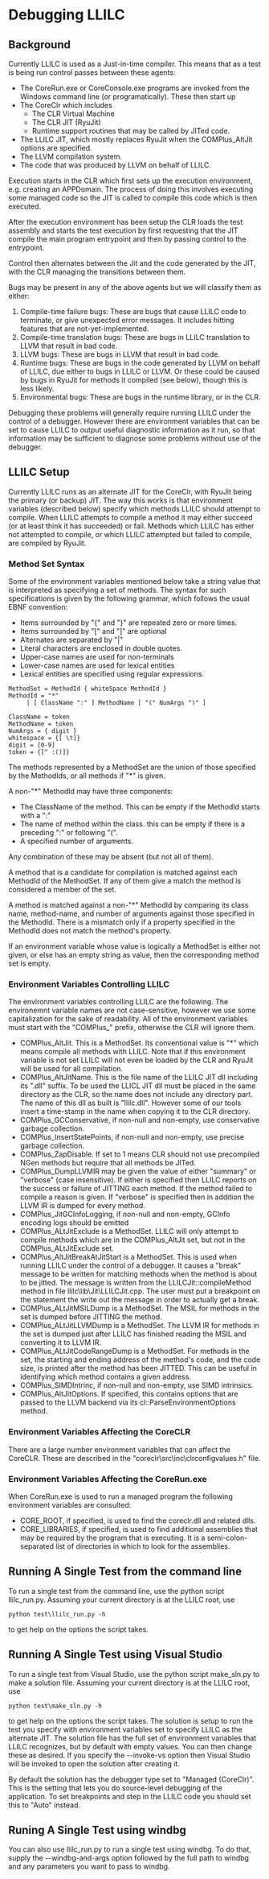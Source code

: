 # Debugging LLILC

## Background
Currently LLILC is used as a Just-in-time compiler. This means
that as a test is being run control passes between these agents:

* The CoreRun.exe or CoreConsole.exe programs are invoked from 
  the Windows command line (or programatically). These then
  start up 
* The CoreClr which includes
  * The CLR Virtual Machine
  * The CLR JIT (RyuJit)
  * Runtime support routines that may be called by JITed code.
* The LLILC JIT, which mostly replaces RyuJit when the 
  COMPlus_AltJit options are specified.
* The LLVM compilation system.
* The code that was produced by LLVM on behalf of LLILC.

Execution starts in the CLR which first sets up the execution
environment, e.g. creating an APPDomain. The process of doing
this involves executing some managed code so the JIT is
called to compile this code which is then executed. 

After the execution environment has been setup the CLR
loads the test assembly and starts the test execution by
first requesting that the JIT compile the main program entrypoint
and then by passing control to the entrypoint.

Control then alternates between the Jit and the code generated
by the JIT, with the CLR managing the transitions between them.

Bugs may be present in any of the above agents but we will 
classify them as either:

1. Compile-time failure bugs: These are bugs that cause LLILC code
   to terminate, or give unexpected error messages.
   It includes hitting features that are not-yet-implemented.
2. Compile-time translation bugs: These are bugs in LLILC
   translation to LLVM that result in bad code.
3. LLVM bugs: These are bugs in LLVM that result in bad code.
4. Runtime bugs: These are bugs in the code generated
   by LLVM on behalf of LLILC, due either to bugs in LLILC
   or LLVM. Or these could be caused by bugs in RyuJit
   for methods it compiled (see below), though this
   is less likely.
5. Environmental bugs: These are bugs in the runtime library,
   or in the CLR. 
   
Debugging these problems will generally require running
LLILC under the control of a debugger. However there are
environment variables that can be set to cause LLILC
to output useful diagnostic information as it run, so
that information may be sufficient to diagnose some
problems without use of the debugger.

## LLILC Setup

Currently LLILC runs as an alternate JIT for the CoreClr, 
with RyuJit being the primary (or backup) JIT. The 
way this works is that environment variables
(described below) specify which methods LLILC should 
attempt to compile. When LLILC attempts to compile a 
method it may either succeed (or at least think it has
succeeded) or fail. Methods which LLILC has either
not attempted to compile, or which LLILC attempted
but failed to compile, are compiled by RyuJit.

### Method Set Syntax
Some of the environment variables mentioned below
take a string value that is interpreted as specifying
a set of methods. The syntax for such specifications
is given by the following grammar, which follows
the usual EBNF convention:

* Items surrounded by "{" and "}" are repeated
  zero or more times.
* Items surrounded by "[" and "]" are optional
* Alternates are separated by "|"
* Literal characters are enclosed in double quotes.
* Upper-case names are used for non-terminals
* Lower-case names are used for lexical entities
* Lexical entities are specified using regular expressions.

```
MethodSet = MethodId { whiteSpace MethodId }
MethodId = "*"
     | [ ClassName ":" ] MethodName [ "(" NumArgs ")" ]

ClassName = token
MethodName = token
NumArgs = { digit }
whitespace = {[ \t]}
digit = [0-9]
token = {[^ :()]}
```

The methods represented by a MethodSet are the union
of those specified by the MethodIds, or
all methods if "*" is given.

A non-"*" MethodId may have three components:

* The ClassName of the method. This can be empty if
  the MethodId starts with a ":"
* The name of method within the class. this can be
  empty if there is a preceding ":" or following
  "(". 
* A specified number of arguments.

Any combination of these may be absent (but not all of them). 

A method that is a candidate for compilation is matched
against each MethodId of the MethodSet. If any of them
give a match the method is considered a member of the set.

A method is matched against a non-"*" MethodId by comparing
its class name, method-name, and number of arguments
against those specified in the MethodId. There is a
mismatch only if a property specified in the MethodId
does not match the method's property. 

If an environment variable whose value is logically 
a MethodSet is either not given, or else has an empty 
string as value, then the corresponding method set
is empty.

### Environment Variables Controlling LLILC
The environment variables controlling LLILC are the following.
The environemnt variable names are not case-sensitive,
however we use some capitalization for the sake of readability.
All of the environment variables must start with the 
"COMPlus_" prefix, otherwise the CLR will ignore them.

* COMPlus_AltJit. This is a MethodSet. Its conventional value is
  "*" which means compile all methods with LLILC. Note that if
  this environment variable is not set LLILC will not even be 
  loaded by the CLR and RyuJit will be used for all compilation.
* COMPlus_AltJitName. This is the file name of the LLILC JIT
  dll including its ".dll" suffix. To be used the LLICL JIT
  dll must be placed in the same directory as the CLR,
  so the name does not include any directory part. 
  The name of this dll as built is "llilc.dll". However
  some of our tools insert a time-stamp in the name when
  copying it to the CLR directory. 
* COMPlus_GCConservative, if non-null and non-empty,
  use conservative garbage collection.
* COMPlus_InsertStatePoints, if non-null and non-empty,
  use precise garbage collection. 
* COMPlus_ZapDisable. If set to 1 means CLR should not use
  precompiled NGen methods but require that all methods be
  JITed. 
* COMPlus_DumpLLVMIR may be given the value of either
  "summary" or "verbose" (case insensitive). If either
  is specified then LLILC reports on the success or failure
  of JITTING each method. If the method failed to compile
  a reason is given. If "verbose" is specified then in 
  addition the LLVM IR is dumped for every method.
* COMPlus_JitGCInfoLogging, if non-null and non-empty, 
  GCInfo encoding logs should be emitted
* COMPlus_ALtJitExclude is a MethodSet. LLILC will only
  attempt to compile methods which are in the COMPlus_AltJit
  set, but not in the COMPlus_ALtJitExclude set.
* COMPlus_AltJitBreakAtJitStart is a MethodSet. This is used
  when running LLILC under the control of a debugger.
  It causes a "break" message to be written for
  matching methods when the method is about to be
  jitted. The message is written from the 
  LLILCJit::compileMethod method in file
  llilc\lib\Jit\LLILCJit.cpp. The user must put
  a breakpoint on the statement the write
  out the message in order to actually get a
  break.    
* COMPlus_ALtJitMSILDump is a MethodSet. The MSIL for
  methods in the set is dumped before JITTING the 
  method. 
* COMPlus_ALtJitLLVMDump is a MethodSet. The LLVM IR for
  methods in the set is dumped just after LLILC has
  finished reading the MSIL and converting it to LLVM IR.
* COMPlus_ALtJitCodeRangeDump is a MethodSet. For methods
  in the set, the starting and ending address of the method's
  code, and the code size, is printed after the method has
  been JITTED. This can be useful in identifying which
  method contains a given address.
* COMPlus_SIMDIntrinc, if non-null and non-empty, 
  use SIMD intrinsics.
* COMPlus_AltJitOptions. If specified, this contains
  options that are passed to the LLVM backend via its
  cl::ParseEnvironmentOptions method.

### Environment Variables Affecting the CoreCLR
There are a large number environment variables that
can affect the CoreCLR. These are described in the
"coreclr\src\inc\clrconfigvalues.h" file.

### Environment Variables Affecting the CoreRun.exe
When CoreRun.exe is used to run a managed program
the following environment variables are consulted:

* CORE_ROOT, if specified, is used to find the coreclr.dll
  and related dlls.
* CORE_LIBRARIES, if specified, is used to find additional
  assemblies that may be required by the program that
  is executing. It is a semi-colon-separated list of
  directories in which to look for the assemblies.

## Running A Single Test from the command line
To run a single test from the command line, use the
python script llilc_run.py. Assuming your 
current directory is at the LLILC root, use

```
python test\llilc_run.py -h
```

to get help on the options the script takes.

## Running A Single Test using Visual Studio
To run a single test from Visual Studio, use the
python script make_sln.py to make a solution
file. Assuming your current directory is at the LLILC root, use

```
python test\make_sln.py -h
```

to get help on the options the script takes.  The solution is setup to
run the test you specify with environment variables set to specify
LLILC as the alternate JIT. The solution file has the full set of
environment variables that LLILC recognizes, but by default with empty
values.  You can then change these as desired.  If you specify the
--invoke-vs option then Visual Studio will be invoked to open the
solution after creating it.

By default the solution has the debugger type set to
"Managed (CoreClr)". This is the setting that lets you do 
source-level debugging of the application. To set breakpoints
and step in the LLILC code you should set this to "Auto" instead.

## Runing A Single Test using windbg
You can also use llilc_run.py to run a single test using windbg.
To do that, supply the --windbg-and-args option followed
by the full path to windbg and any parameters you want to
pass to windbg. 

